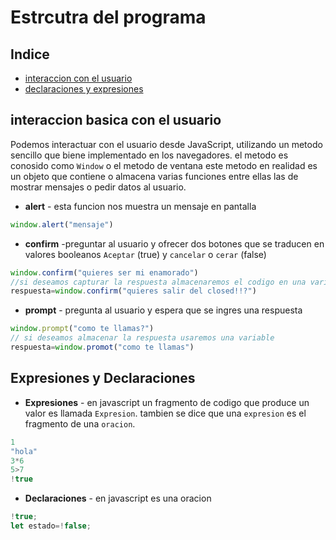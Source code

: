 # Estrcutra del programa
## Indice
- [interaccion con el usuario](#interaccion-basica-con-el-usuario)
- [declaraciones y expresiones](#expresiones-y-declaraciones)
## interaccion basica con el usuario
Podemos interactuar con el usuario desde JavaScript, utilizando un metodo sencillo que biene implementado en los navegadores.
el metodo es conosido como `Window` o el metodo de ventana este metodo en realidad es un objeto que contiene o almacena varias funciones entre ellas las de mostrar mensajes o pedir datos al usuario.
- **alert** - esta funcion nos muestra un mensaje en pantalla
```js
window.alert("mensaje")
```
- **confirm** -preguntar al usuario y ofrecer dos botones que se traducen en valores booleanos `Aceptar` (true) y `cancelar` o `cerar` (false)
```js
window.confirm("quieres ser mi enamorado")
//si deseamos capturar la respuesta almacenaremos el codigo en una varible
respuesta=window.confirm("quieres salir del closed!!?")
```
- **prompt** - pregunta al usuario y espera que se ingres una respuesta
```js
window.prompt("como te llamas?")
// si deseamos almacenar la respuesta usaremos una variable
respuesta=window.promot("como te llamas")
```
## Expresiones y Declaraciones
- **Expresiones** - en javascript un fragmento de codigo que produce un valor es llamada `Expresion`. tambien se dice que una `expresion` es el fragmento de una `oracion`.
```js
1
"hola"
3*6
5>7
!true
```
- **Declaraciones** - en javascript es una oracion
```js
!true;
let estado=!false;
```
